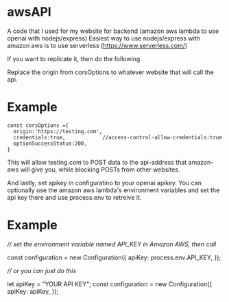 # awsAPI
A code that I used for my website for backend (amazon aws lambda to use openai with nodejs/express)
Easiest way to use nodejs/express with amazon aws is to use serverless (https://www.serverless.com/)

If you want to replicate it, then do the following

Replace the origin from corsOptions to whatever website that will call the api.

# Example

```
const corsOptions ={
  origin:'https://testing.com', 
  credentials:true,            //access-control-allow-credentials:true
  optionSuccessStatus:200,
}

```

This will allow testing.com to POST data to the api-address that amazon-aws will give you, while blocking POSTs from other websites.

And lastly, set apikey in configuratino to your openai apikey. You can optionally use the amazon aws lambda's environment variables and set the api key there and use process.env to retreive it.

# Example
*// set the environment variable named API_KEY in Amazon AWS, then call*

const configuration = new Configuration({
  apiKey: process.env.API_KEY,
});

*// or you can just do this*

let apiKey = "YOUR API KEY";
const configuration = new Configuration({
  apiKey: apiKey,
});
